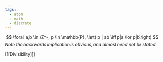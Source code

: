 ```yaml
---
tags:
  - atom
  - math
  - discrete
---
```

$$ \forall a,b \in \Z^+, p \in \mathbb{P}, \left( p | ab \iff p|a \lor p|b\right) $$
*Note the backwards implication is obvious, and almost need not be stated.*

\[[[Divisibility]]\]